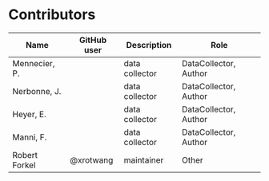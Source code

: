 # Contributors

Name | GitHub user | Description | Role
 --- | --- | --- | ---
Mennecier, P. | | data collector | DataCollector, Author
Nerbonne, J. | | data collector | DataCollector, Author
Heyer, E. | | data collector | DataCollector, Author
Manni, F. | | data collector | DataCollector, Author
Robert Forkel | @xrotwang | maintainer | Other

